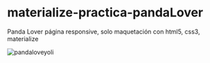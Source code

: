 # materialize-practica-pandaLover

Panda Lover página responsive, solo maquetación con html5, css3, materialize

![pandaloveyoli](https://user-images.githubusercontent.com/32304271/38167196-b05a8800-3507-11e8-9444-0bba8a086832.png)
